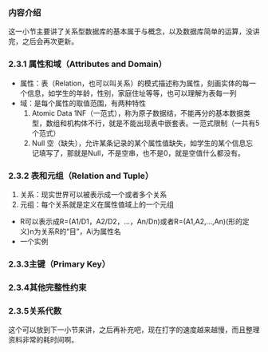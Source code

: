### 内容介绍
这一小节主要讲了关系型数据库的基本属于与概念，以及数据库简单的运算，没讲完，之后会再次更新。
### 2.3.1 属性和域（Attributes and Domain）
* 属性：表（Relation，也可以叫关系）的模式描述称为属性，刻画实体的每一个信息，如学生的年龄，性别，家庭住址等等，也可以理解为表每一列  
* 域：是每个属性的取值范围，有两种特性  
  1. Atomic Data 1NF（一范式），称为原子数据结，不能再分的基本数据类型，数组和机构体不行，就是不能出现表中嵌套表。一范式限制（一共有5个范式）
  2. Null 空（缺失），允许某条记录的某个属性值缺失，如学生的某个信息忘记填写了，那就是Null，不是空串，也不是0，就是空值什么都没有。
### 2.3.2 表和元组（Relation and Tuple）
1. 关系：现实世界可以被表示成一个或者多个关系
2. 元组：每个关系就是定义在属性值域上的一个元组
* R可以表示成R=(A1/D1，A2/D2，...，An/Dn)或者R=(A1,A2,...,An)(形的定义)n为关系R的“目”，Ai为属性名
* 一个实例
### 2.3.3主键（Primary Key）
### 2.3.4其他完整性约束
### 2.3.5关系代数
这个可以放到下一小节来讲，之后再补充吧，现在打字的速度越来越慢，而且整理资料非常的耗时间啊。
